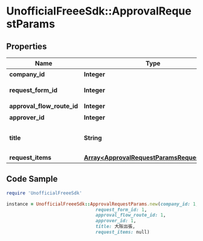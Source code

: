# UnofficialFreeeSdk::ApprovalRequestParams

## Properties

Name | Type | Description | Notes
------------ | ------------- | ------------- | -------------
**company_id** | **Integer** | 事業所ID | 
**request_form_id** | **Integer** | 申請フォームID | 
**approval_flow_route_id** | **Integer** | 経路申請ID | 
**approver_id** | **Integer** | 承認者ID | [optional] 
**title** | **String** | 申請タイトル (255文字以内) | 
**request_items** | [**Array&lt;ApprovalRequestParamsRequestItems&gt;**](ApprovalRequestParamsRequestItems.md) |  | [optional] 

## Code Sample

```ruby
require 'UnofficialFreeeSdk'

instance = UnofficialFreeeSdk::ApprovalRequestParams.new(company_id: 1,
                                 request_form_id: 1,
                                 approval_flow_route_id: 1,
                                 approver_id: 1,
                                 title: 大阪出張,
                                 request_items: null)
```


